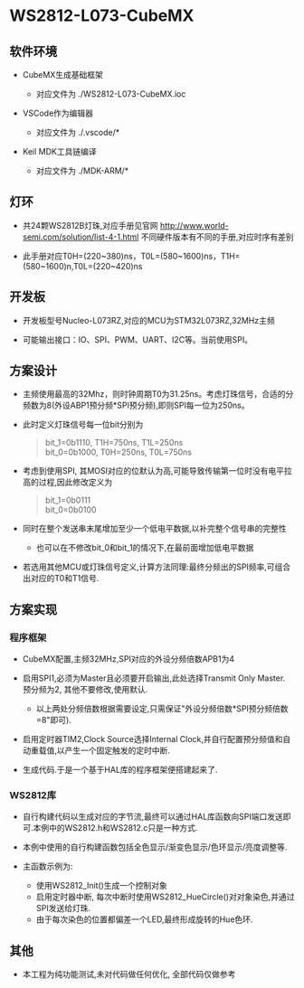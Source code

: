 # WS2812-L073-CubeMX 

## 软件环境

* CubeMX生成基础框架

  * 对应文件为 ./WS2812-L073-CubeMX.ioc
* VSCode作为编辑器
  * 对应文件为 ./.vscode/*
* Keil MDK工具链编译
  * 对应文件为 ./MDK-ARM/*

## 灯环

* 共24颗WS2812B灯珠,对应手册见官网 http://www.world-semi.com/solution/list-4-1.html 不同硬件版本有不同的手册,对应时序有差别

* 此手册对应T0H=(220~380)ns，T0L=(580~1600)ns，T1H=(580~1600)n,T0L=(220~420)ns 

## 开发板

* 开发板型号Nucleo-L073RZ,对应的MCU为STM32L073RZ,32MHz主频

* 可能输出接口：IO、SPI、PWM、UART、I2C等。当前使用SPI。

## 方案设计

* 主频使用最高的32Mhz，则时钟周期T0为31.25ns。考虑灯珠信号，合适的分频数为8(外设ABP1预分频*SPI预分频),即则SPI每一位为250ns。
* 此时定义灯珠信号每一位bit分别为
  >bit_1=0b1110, T1H=750ns, T1L=250ns  
  >bit_0=0b1000, T0H=250ns, T0L=750ns 
* 考虑到使用SPI, 其MOSI对应的位默认为高,可能导致传输第一位时没有电平拉高的过程,因此修改定义为  
  > bit_1=0b0111  
  > bit_0=0b0100
* 同时在整个发送串末尾增加至少一个低电平数据,以补完整个信号串的完整性
  * 也可以在不修改bit_0和bit_1的情况下,在最前面增加低电平数据

* 若选用其他MCU或灯珠信号定义,计算方法同理:最终分频出的SPI频率,可组合出对应的T0和T1信号.

## 方案实现

### 程序框架

* CubeMX配置,主频32MHz,SPI对应的外设分频倍数APB1为4 

* 启用SPI1,必须为Master且必须要开启输出,此处选择Transmit Only Master. 预分频为2, 其他不要修改,使用默认.
    * 以上两处分频倍数根据需要设定,只需保证"外设分频倍数*SPI预分频倍数=8"即可).
* 启用定时器TIM2,Clock Source选择Internal Clock,并自行配置预分频值和自动重载值,以产生一个固定触发的定时中断.
* 生成代码.于是一个基于HAL库的程序框架便搭建起来了.

### WS2812库

* 自行构建代码以生成对应的字节流,最终可以通过HAL库函数向SPI端口发送即可.本例中的WS2812.h和WS2812.c只是一种方式.

* 本例中使用的自行构建函数包括全色显示/渐变色显示/色环显示/亮度调整等.

* 主函数示例为: 
  * 使用WS2812_Init()生成一个控制对象
  * 启用定时器中断, 每次中断时使用WS2812_HueCircle()对对象染色,并通过SPI发送给灯珠.
  * 由于每次染色的位置都偏差一个LED,最终形成旋转的Hue色环.

## 其他

* 本工程为纯功能测试,未对代码做任何优化, 全部代码仅做参考